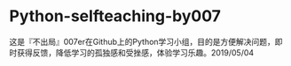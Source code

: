 # Python-selfteaching-by007
这是『不出局』007er在Github上的Python学习小组，目的是方便解决问题，即时获得反馈，降低学习的孤独感和受挫感，体验学习乐趣。2019/05/04
